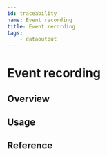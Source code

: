 ```yaml
---
id: traceability
name: Event recording
title: Event recording
tags:
    - dataoutput
---
```


# Event recording

## Overview

## Usage

## Reference

